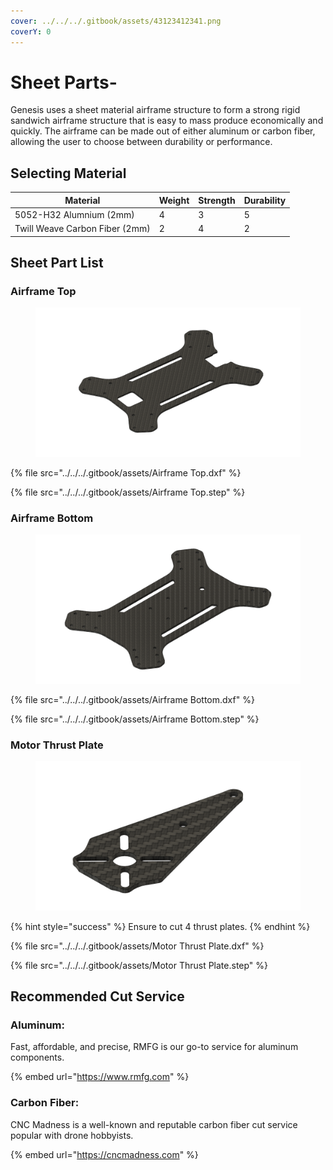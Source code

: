 ```yaml
---
cover: ../../../.gitbook/assets/43123412341.png
coverY: 0
---
```


# Sheet Parts-

Genesis uses a sheet material airframe structure to form a strong rigid sandwich airframe structure that is easy to mass produce economically and quickly. The airframe can be made out of either aluminum or carbon fiber, allowing the user to choose between durability or performance.

## Selecting Material

<table><thead><tr><th>Material</th><th data-type="rating" data-max="5">Weight</th><th data-type="rating" data-max="5">Strength</th><th data-type="rating" data-max="5">Durability</th></tr></thead><tbody><tr><td>5052-H32 Alumnium (2mm)</td><td>4</td><td>3</td><td>5</td></tr><tr><td>Twill Weave Carbon Fiber (2mm)</td><td>2</td><td>4</td><td>2</td></tr></tbody></table>

##

## Sheet Part List

### Airframe Top

<figure><img src="../../../.gitbook/assets/43214321.png" alt=""><figcaption></figcaption></figure>

{% file src="../../../.gitbook/assets/Airframe Top.dxf" %}

{% file src="../../../.gitbook/assets/Airframe Top.step" %}

###

### Airframe Bottom

<figure><img src="../../../.gitbook/assets/435342543.png" alt=""><figcaption></figcaption></figure>

{% file src="../../../.gitbook/assets/Airframe Bottom.dxf" %}

{% file src="../../../.gitbook/assets/Airframe Bottom.step" %}

###

### Motor Thrust Plate

<figure><img src="../../../.gitbook/assets/34254354.png" alt=""><figcaption></figcaption></figure>

{% hint style="success" %}
Ensure to cut 4 thrust plates.
{% endhint %}

{% file src="../../../.gitbook/assets/Motor Thrust Plate.dxf" %}

{% file src="../../../.gitbook/assets/Motor Thrust Plate.step" %}

##

## Recommended Cut Service

### Aluminum:&#x20;

Fast, affordable, and precise, RMFG is our go-to service for aluminum components.

{% embed url="https://www.rmfg.com" %}

### Carbon Fiber:

CNC Madness is a well-known and reputable carbon fiber cut service popular with drone hobbyists.&#x20;

{% embed url="https://cncmadness.com" %}



